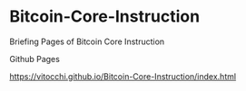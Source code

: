 # Bitcoin-Core-Instruction
Briefing Pages of Bitcoin Core Instruction

Github Pages 

https://vitocchi.github.io/Bitcoin-Core-Instruction/index.html
